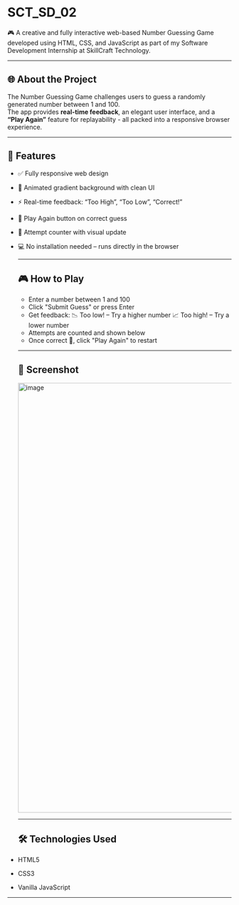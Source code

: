 # SCT_SD_02
🎮 A creative and fully interactive web-based Number Guessing Game developed using HTML, CSS, and JavaScript as part of my Software Development Internship at SkillCraft Technology.

---

## 🌐 About the Project

The Number Guessing Game challenges users to guess a randomly generated number between 1 and 100.  
The app provides **real-time feedback**, an elegant user interface, and a **“Play Again”** feature for replayability - all packed into a responsive browser experience.

---

## 🚀 Features

- ✅ Fully responsive web design
- 🎨 Animated gradient background with clean UI
- ⚡ Real-time feedback: “Too High”, “Too Low”, “Correct!”
- 🔁 Play Again button on correct guess
- 🧠 Attempt counter with visual update
- 💻 No installation needed – runs directly in the browser

  ---

  ## 🎮 How to Play

  - Enter a number between 1 and 100
  - Click "Submit Guess" or press Enter
  - Get feedback:
      📉 Too low! – Try a higher number
      📈 Too high! – Try a lower number
  - Attempts are counted and shown below
  - Once correct 🎉, click "Play Again" to restart

  ---

  ## 📸 Screenshot

  <img width="1918" height="965" alt="image" src="https://github.com/user-attachments/assets/47a35fb6-f6e6-495f-b2b5-8e58cf6888ac" />

  ---

  ## 🛠️ Technologies Used

- HTML5
- CSS3
- Vanilla JavaScript

 ---
